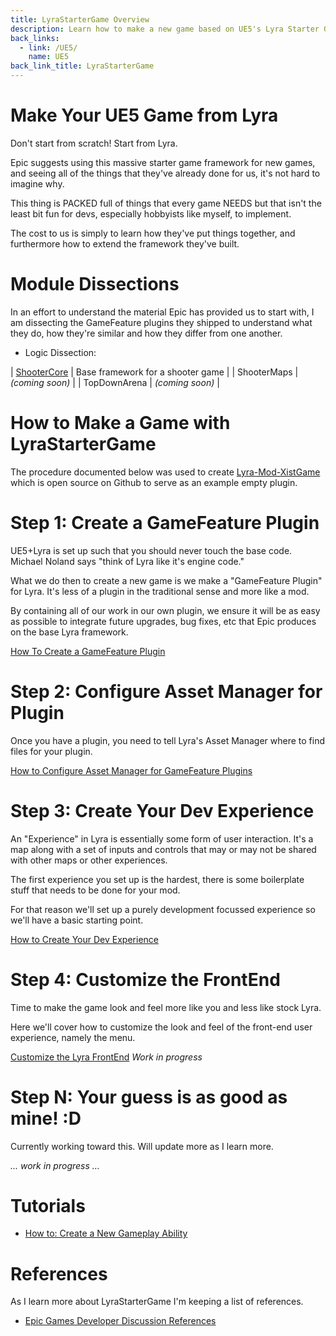 ```yaml
---
title: LyraStarterGame Overview
description: Learn how to make a new game based on UE5's Lyra Starter Game (LyraStarterGame)
back_links:
  - link: /UE5/
    name: UE5
back_link_title: LyraStarterGame
---
```



# Make Your UE5 Game from Lyra

Don't start from scratch!  Start from Lyra.

Epic suggests using this massive starter game framework for new games, and seeing all of the things that they've already done for us, it's not hard to imagine why.

This thing is PACKED full of things that every game NEEDS but that isn't the least bit fun for devs, especially hobbyists like myself, to implement.

The cost to us is simply to learn how they've put things together, and furthermore how to extend the framework they've built.


# Module Dissections

In an effort to understand the material Epic has provided us to start with, I am dissecting the GameFeature plugins they shipped to understand what they do, how they're similar and how they differ from one another.

- Logic Dissection:

| [ShooterCore](./ShooterCore/) | Base framework for a shooter game |
| ShooterMaps | *(coming soon)* |
| TopDownArena | *(coming soon)* |


# How to Make a Game with LyraStarterGame

The procedure documented below was used to create [Lyra-Mod-XistGame](https://github.com/x157/Lyra-Mod-XistGame) which is open source on Github to serve as an example empty plugin.


# Step 1: Create a GameFeature Plugin

UE5+Lyra is set up such that you should never touch the base code.  Michael Noland says "think of Lyra like it's engine code."

What we do then to create a new game is we make a "GameFeature Plugin" for Lyra.  It's less of a plugin in the traditional sense and more like a mod.

By containing all of our work in our own plugin, we ensure it will be as easy as possible to integrate future upgrades, bug fixes, etc that Epic produces on the base Lyra framework.

[How To Create a GameFeature Plugin](./How-To-Create-a-GameFeature-Plugin)


# Step 2: Configure Asset Manager for Plugin

Once you have a plugin, you need to tell Lyra's Asset Manager where to find files for your plugin.

[How to Configure Asset Manager for GameFeature Plugins](./How-To-Configure-AssetManager-for-GameFeature-Plugins)


# Step 3: Create Your Dev Experience

An "Experience" in Lyra is essentially some form of user interaction.  It's a map along with a set of inputs and controls that may or may not be shared with other maps or other experiences.

The first experience you set up is the hardest, there is some boilerplate stuff that needs to be done for your mod.

For that reason we'll set up a purely development focussed experience so we'll have a basic starting point.

[How to Create Your Dev Experience](./How-To-Create-New-GameFeature-Dev-Experience)


# Step 4: Customize the FrontEnd

Time to make the game look and feel more like you and less like stock Lyra.

Here we'll cover how to customize the look and feel of the front-end user experience, namely the menu.

[Customize the Lyra FrontEnd](./How-To-Customize-Lyra-FrontEnd) *Work in progress*


# Step N: Your guess is as good as mine! :D

Currently working toward this.  Will update more as I learn more.

*... work in progress ...*


# Tutorials

- [How to: Create a New Gameplay Ability](./Tutorials/How-To-Create-a-New-Gameplay-Ability)


# References

As I learn more about LyraStarterGame I'm keeping a list of references.

- [Epic Games Developer Discussion References](./Epic-Games-Developer-Discussion-References)

